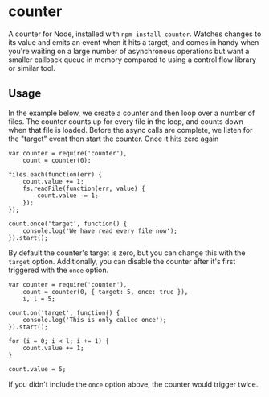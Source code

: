 # counter

A counter for Node, installed with `npm install counter`. Watches changes to its value and emits an event when it hits a target, and comes in handy when you're waiting on a large number of asynchronous operations but want a smaller callback queue in memory compared to using a control flow library or similar tool.

## Usage

In the example below, we create a counter and then loop over a number of files. The counter counts up for every file in the loop, and counts down when that file is loaded. Before the async calls are complete, we listen for the "target" event then start the counter. Once it hits zero again

    var counter = require('counter'),
        count = counter(0);
    
    files.each(function(err) {
        count.value += 1; 
        fs.readFile(function(err, value) {
            count.value -= 1;
        });
    });

    count.once('target', function() {
        console.log('We have read every file now');
    }).start();

By default the counter's target is zero, but you can change this with the `target` option. Additionally, you can disable the counter after it's first triggered with the `once` option.

    var counter = require('counter'),
        count = counter(0, { target: 5, once: true }),
        i, l = 5;

    count.on('target', function() {
        console.log('This is only called once');
    }).start();

    for (i = 0; i < l; i += 1) {
        count.value += 1;
    }

    count.value = 5;

If you didn't include the `once` option above, the counter would trigger twice.